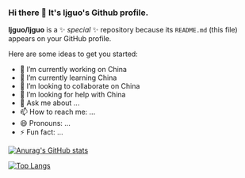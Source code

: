 ### Hi there 👋 It's ljguo's Github profile.


**ljguo/ljguo** is a ✨ _special_ ✨ repository because its `README.md` (this file) appears on your GitHub profile.

Here are some ideas to get you started:

- 🔭 I’m currently working on China
- 🌱 I’m currently learning China
- 👯 I’m looking to collaborate on China
- 🤔 I’m looking for help with China
- 💬 Ask me about ...
- 📫 How to reach me: ...
- 😄 Pronouns: ...
- ⚡ Fun fact: ...


[![Anurag's GitHub stats](https://github-readme-stats.vercel.app/api?username=ljguo1020&show_icons=true&theme=gruvbox)](https://github.com/anuraghazra/github-readme-stats)

[![Top Langs](https://github-readme-stats.vercel.app/api/top-langs/?username=ljguo1020&layout=compact&theme=gruvbox)](https://github.com/anuraghazra/github-readme-stats)


